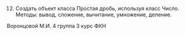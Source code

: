 12. Создать объект класса Простая дробь, используя класс Число. Методы: вывод, сложение, вычитание, умножение, деление.

Воронцовой М.И. 4 группа 3 курс ФКН
